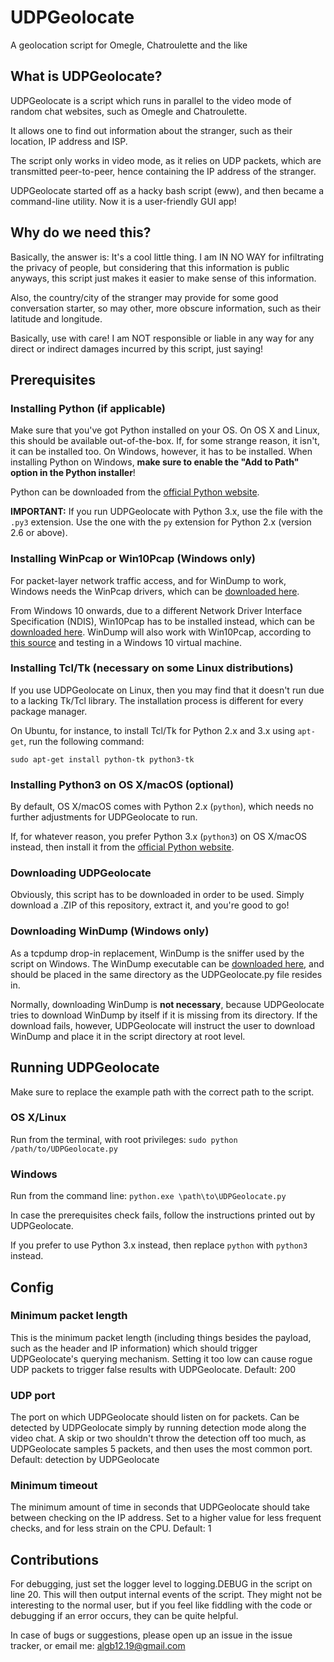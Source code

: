 # UDPGeolocate
A geolocation script for Omegle, Chatroulette and the like

## What is UDPGeolocate?
UDPGeolocate is a script which runs in parallel to the video mode of random chat websites, such as Omegle and Chatroulette.

It allows one to find out information about the stranger, such as their location, IP address and ISP.

The script only works in video mode, as it relies on UDP packets, which are transmitted peer-to-peer, hence containing the IP address of the stranger.

UDPGeolocate started off as a hacky bash script (eww), and then became a command-line utility. Now it is a user-friendly GUI app!

## Why do we need this?
Basically, the answer is: It's a cool little thing. I am IN NO WAY for infiltrating the privacy of people, but considering that this information is public anyways, this script just makes it easier to make sense of this information.

Also, the country/city of the stranger may provide for some good conversation starter, so may other, more obscure information, such as their latitude and longitude.

Basically, use with care! I am NOT responsible or liable in any way for any direct or indirect damages incurred by this script, just saying!

## Prerequisites
### Installing Python (if applicable)
Make sure that you've got Python installed on your OS. On OS X and Linux, this should be available out-of-the-box. If, for some strange reason, it isn't, it can be installed too. On Windows, however, it has to be installed. When installing Python on Windows, **make sure to enable the "Add to Path" option in the Python installer**!

Python can be downloaded from the [official Python website](https://www.python.org/).

**IMPORTANT:** If you run UDPGeolocate with Python 3.x, use the file with the `.py3` extension. Use the one with the `py` extension for Python 2.x (version 2.6 or above).

### Installing WinPcap or Win10Pcap (Windows only)
For packet-layer network traffic access, and for WinDump to work, Windows needs the WinPcap drivers, which can be [downloaded here](https://www.winpcap.org/).

From Windows 10 onwards, due to a different Network Driver Interface Specification (NDIS), Win10Pcap has to be installed instead, which can be [downloaded here](http://www.win10pcap.org). WinDump will also work with Win10Pcap, according to [this source](https://www.coursehero.com/file/p79k3e2/Installing-Windump-Install-the-Windows-10-WinPcap-library-from/) and testing in a Windows 10 virtual machine.

### Installing Tcl/Tk (necessary on some Linux distributions)
If you use UDPGeolocate on Linux, then you may find that it doesn't run due to a lacking Tk/Tcl library. The installation process is different for every package manager.

On Ubuntu, for instance, to install Tcl/Tk for Python 2.x and 3.x using `apt-get`, run the following command:

`sudo apt-get install python-tk python3-tk`

### Installing Python3 on OS X/macOS (optional)
By default, OS X/macOS comes with Python 2.x (`python`), which needs no further adjustments for UDPGeolocate to run.

If, for whatever reason, you prefer Python 3.x (`python3`) on OS X/macOS instead, then install it from the [official Python website](https://www.python.org/).

### Downloading UDPGeolocate
Obviously, this script has to be downloaded in order to be used. Simply download a .ZIP of this repository, extract it, and you're good to go!

### Downloading WinDump (Windows only)
As a tcpdump drop-in replacement, WinDump is the sniffer used by the script on Windows. The WinDump executable can be [downloaded here](https://www.winpcap.org/windump/), and should be placed in the same directory as the UDPGeolocate.py file resides in.

Normally, downloading WinDump is **not necessary**, because UDPGeolocate tries to download WinDump by itself if it is missing from its directory. If the download fails, however, UDPGeolocate will instruct the user to download WinDump and place it in the script directory at root level.

## Running UDPGeolocate
Make sure to replace the example path with the correct path to the script.

### OS X/Linux
Run from the terminal, with root privileges: `sudo python /path/to/UDPGeolocate.py`

### Windows
Run from the command line: `python.exe \path\to\UDPGeolocate.py`

In case the prerequisites check fails, follow the instructions printed out by UDPGeolocate.

If you prefer to use Python 3.x instead, then replace `python` with `python3` instead.

## Config
### Minimum packet length
This is the minimum packet length (including things besides the payload, such as the header and IP information) which should trigger UDPGeolocate's querying mechanism. Setting it too low can cause rogue UDP packets to trigger false results with UDPGeolocate. Default: 200

### UDP port
The port on which UDPGeolocate should listen on for packets. Can be detected by UDPGeolocate simply by running detection mode along the video chat. A skip or two shouldn't throw the detection off too much, as UDPGeolocate samples 5 packets, and then uses the most common port. Default: detection by UDPGeolocate

### Minimum timeout
The minimum amount of time in seconds that UDPGeolocate should take between checking on the IP address. Set to a higher value for less frequent checks, and for less strain on the CPU. Default: 1

## Contributions
For debugging, just set the logger level to logging.DEBUG in the script on line 20. This will then output internal events of the script. They might not be interesting to the normal user, but if you feel like fiddling with the code or debugging if an error occurs, they can be quite helpful.

In case of bugs or suggestions, please open up an issue in the issue tracker, or email me: <algb12.19@gmail.com>

